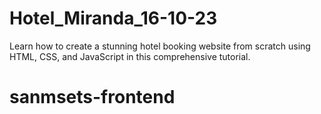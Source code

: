 # Hotel_Miranda_16-10-23
Learn how to create a stunning hotel booking website from scratch using HTML, CSS, and JavaScript in this comprehensive tutorial.
# sanmsets-frontend
